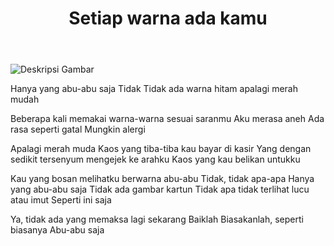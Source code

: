 ﻿---
title: "Setiap warna ada kamu"
publishedAt: 2023-04-20
description: "Ketika Aku Terjebak dalam Bayang-Bayang Ekspektasi"
slug: "Setiap-warna-ada-kamu"
isPublish: true
---

![Deskripsi Gambar](https://res.cloudinary.com/lrmn/image/upload/v1686754659/mawar_kqcjsh.png)

Hanya yang abu-abu saja
Tidak
Tidak ada warna hitam apalagi merah mudah

Beberapa kali memakai warna-warna sesuai saranmu
Aku merasa aneh
Ada rasa seperti gatal
Mungkin alergi

Apalagi merah muda
Kaos yang tiba-tiba kau bayar di kasir
Yang dengan sedikit tersenyum mengejek ke arahku
Kaos yang kau belikan untukku

Kau yang bosan melihatku berwarna abu-abu
Tidak, tidak apa-apa
Hanya yang abu-abu saja
Tidak ada gambar kartun
Tidak apa tidak terlihat lucu atau imut
Seperti ini saja

Ya, tidak ada yang memaksa lagi sekarang
Baiklah
Biasakanlah, seperti biasanya
Abu-abu saja

